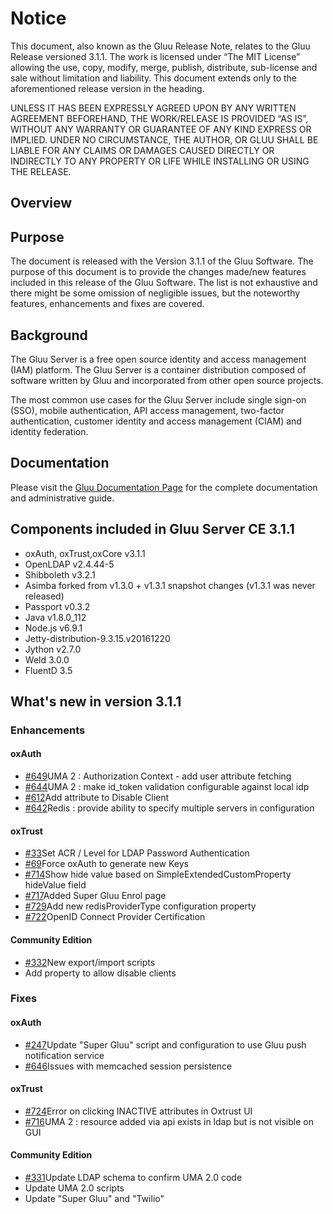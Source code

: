 # Notice

This document, also known as the Gluu Release Note, 
relates to the Gluu Release versioned 3.1.1. The work is licensed under “The MIT License” 
allowing the use, copy, modify, merge, publish, distribute, sub-license and sale without 
limitation and liability. This document extends only to the aforementioned release version 
in the heading.

UNLESS IT HAS BEEN EXPRESSLY AGREED UPON BY ANY WRITTEN AGREEMENT BEFOREHAND, 
THE WORK/RELEASE IS PROVIDED “AS IS”, WITHOUT ANY WARRANTY OR GUARANTEE OF ANY KIND 
EXPRESS OR IMPLIED. UNDER NO CIRCUMSTANCE, THE AUTHOR, OR GLUU SHALL BE LIABLE FOR ANY 
CLAIMS OR DAMAGES CAUSED DIRECTLY OR INDIRECTLY TO ANY PROPERTY OR LIFE WHILE INSTALLING 
OR USING THE RELEASE.

## Overview

## Purpose

The document is released with the Version 3.1.1 of the Gluu Software. The purpose of this document is to provide the changes made/new features included in this release of the Gluu Software. The list is not exhaustive and there might be some omission of negligible issues, but the noteworthy features, enhancements and fixes are covered. 

## Background

The Gluu Server is a free open source identity and access management (IAM) platform. The Gluu Server is a container distribution composed of software written by Gluu and incorporated from other open source projects. 

The most common use cases for the Gluu Server include single sign-on (SSO), mobile authentication, API access management, two-factor authentication, customer identity and access management (CIAM) and identity federation.

## Documentation

Please visit the [Gluu Documentation Page](http://www.gluu.org/docs) for the complete 
documentation and administrative guide. 

## Components included in Gluu Server CE 3.1.1
- oxAuth, oxTrust,oxCore v3.1.1
- OpenLDAP v2.4.44-5
- Shibboleth v3.2.1
- Asimba forked from v1.3.0 + v1.3.1 snapshot changes (v1.3.1 was never released)
- Passport v0.3.2
- Java v1.8.0_112
- Node.js v6.9.1
- Jetty-distribution-9.3.15.v20161220
- Jython v2.7.0
- Weld 3.0.0
- FluentD 3.5

## What's new in version 3.1.1

### Enhancements
#### oxAuth
- [#649](https://github.com/GluuFederation/oxauth/issues/649)UMA 2 : Authorization Context - add user attribute fetching
- [#644](https://github.com/GluuFederation/oxauth/issues/644)UMA 2 : make id_token validation configurable against local idp
- [#612](https://github.com/GluuFederation/oxauth/issues/612)Add attribute to Disable Client
- [#642](https://github.com/GluuFederation/oxAuth/issues/642)Redis : provide ability to specify multiple servers in configuration

#### oxTrust
- [#33](https://github.com/GluuFederation/oxTrust/issues/33)Set ACR / Level for LDAP Password Authentication
- [#69](https://github.com/GluuFederation/oxTrust/issues/69)Force oxAuth to generate new Keys
- [#714](https://github.com/GluuFederation/oxTrust/issues/714)Show hide value based on SimpleExtendedCustomProperty hideValue field
- [#717](https://github.com/GluuFederation/oxTrust/issues/717)Added Super Gluu Enrol page
- [#729](https://github.com/GluuFederation/oxTrust/issues/729)Add new redisProviderType configuration property
- [#722](https://github.com/GluuFederation/oxTrust/pull/722)OpenID Connect Provider Certification

#### Community Edition
- [#332](https://github.com/GluuFederation/community-edition-setup/pull/332)New export/import scripts
- Add property to allow disable clients

### Fixes
#### oxAuth
- [#247](https://github.com/GluuFederation/oxauth/issues/247)Update "Super Gluu" script and configuration to use Gluu push notification service
- [#646](https://github.com/GluuFederation/oxauth/issues/646)Issues with memcached session persistence

#### oxTrust
- [#724](https://github.com/GluuFederation/oxTrust/issues/724)Error on clicking INACTIVE attributes in Oxtrust UI 
- [#716](https://github.com/GluuFederation/oxTrust/issues/716)UMA 2 : resource added via api exists in ldap but is not visible on GUI

#### Community Edition
- [#331](https://github.com/GluuFederation/community-edition-setup/issues/331)Update LDAP schema to confirm UMA 2.0 code
- Update UMA 2.0 scripts
- Update "Super Gluu" and "Twilio"
